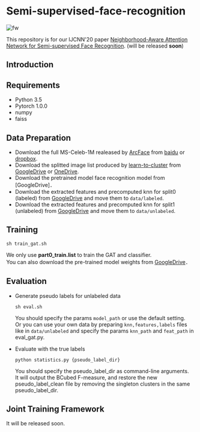 # Semi-supervised-face-recognition
![fw](https://github.com/labyrinth7x/Semi-supervised-face-recognition/blob/master/resources/fw.png)

This repository is for our IJCNN'20 paper [Neighborhood-Aware Attention Network for
Semi-supervised Face Recognition](). (will be released **soon**)

## Introduction


## Requirements
- Python 3.5
- Pytorch 1.0.0
- numpy
- faiss

## Data Preparation
- Download the full MS-Celeb-1M realeased by [ArcFace](https://github.com/deepinsight/insightface) from [baidu](https://pan.baidu.com/s/1S6LJZGdqcZRle1vlcMzHOQ) or [dropbox](https://www.dropbox.com/s/wpx6tqjf0y5mf6r/faces_ms1m-refine-v2_112x112.zip?dl=0).
- Download the splitted image list produced by [learn-to-cluster](https://github.com/yl-1993/learn-to-cluster) from [GoogleDrive](https://drive.google.com/file/d/1kurPWh6dm3dWQOLqUAeE-fxHrdnjaULB/view?usp=sharing) or [OneDrive](https://mycuhk-my.sharepoint.com/:u:/g/personal/1155095455_link_cuhk_edu_hk/ET7lHxOXSjtDiMsgqzLK9LgBi_QW0WVzgZdv2UBzE1Bgzg?e=jZ7kCS).
- Download the pretrained model face recognition model from [GoogleDrive]．
- Download the extracted features and precomputed knn for split0 (labeled) from [GoogleDrive](https://drive.google.com/open?id=1BIij-1kQ2OybcmUqRhLyaAfRb1MsE9He) and move them to ```data/labeled```.
- Download the extracted features and precomputed knn for split1 (unlabeled) from [GoogleDrive](https://drive.google.com/drive/folders/1zBmoowfo-eMloo9iXY3TMyIRecB0Uhvt?usp=sharing) and move them to ```data/unlabeled```.


## Training
```
sh train_gat.sh
```
We only use **part0_train.list** to train the GAT and classifier.  
You can also download the pre-trained model weights from [GoogleDrive](https://drive.google.com/file/d/1xKbYTF_Q3IC8mOkmMpvzR4VC9vzKb9En/view?usp=sharing)．

## Evaluation
- Generate pseudo labels for unlabeled data
  ```
  sh eval.sh
  ```
  You should specify the params ```model_path``` or use the default setting.   
  Or you can use your own data by preparing ```knn,features,labels``` files like in ```data/unlabeled``` and specify the params ```knn_path``` and ```feat_path``` in eval_gat.py.

- Evaluate with the true labels
  ```
  python statistics.py {pseudo_label_dir}
  ```
  You should specify the pseudo_label_dir as command-line arguments.  
  It will output the BCubed F-measure, and restore the new pseudo_label_clean file by removing the singleton clusters in the same pseudo_label_dir.
 
 ## Joint Training Framework
 It will be released soon.
